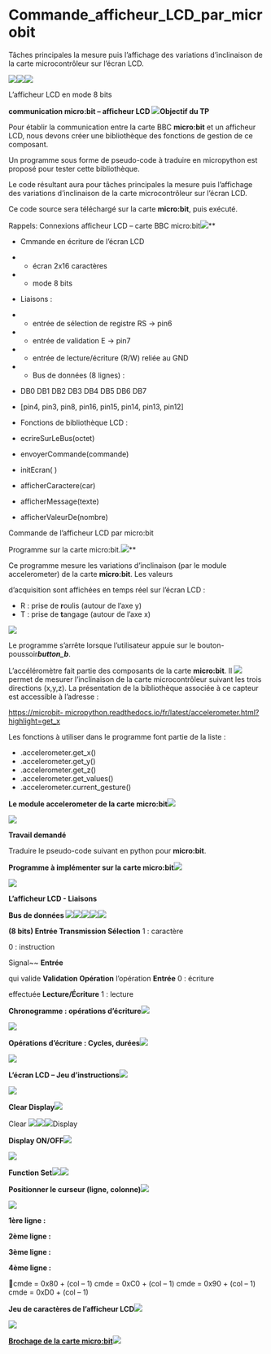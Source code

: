 # Commande_afficheur_LCD_par_microbit
Tâches principales la mesure puis l’affichage des variations d’inclinaison de la carte microcontrôleur sur l’écran LCD.




![](Aspose.Words.6e5b452a-d00f-4a2a-807c-32b401569657.004.png)![](Aspose.Words.6e5b452a-d00f-4a2a-807c-32b401569657.005.png)![](Aspose.Words.6e5b452a-d00f-4a2a-807c-32b401569657.006.png)  



L’afficheur LCD en mode 8 bits



**communication micro:bit – afficheur LCD ![](Aspose.Words.6e5b452a-d00f-4a2a-807c-32b401569657.007.png)Objectif du TP**

Pour établir la communication entre la carte BBC **micro:bit** et un afficheur LCD, nous devons créer une bibliothèque des fonctions de gestion de ce composant.

Un programme sous forme de pseudo-code à traduire en micropython est proposé pour tester cette bibliothèque.

Le code résultant aura pour tâches principales la mesure puis l’affichage des variations d’inclinaison de la carte microcontrôleur sur l’écran LCD.

Ce code source sera téléchargé sur la carte **micro:bit**, puis exécuté.

Rappels: Connexions afficheur LCD – carte BBC micro:bit![](Aspose.Words.6e5b452a-d00f-4a2a-807c-32b401569657.007.png)**

- Cmmande en écriture de l’écran LCD
- - écran 2x16 caractères
- - mode 8 bits



- Liaisons :
- - entrée de sélection de registre RS -> pin6
- - entrée de validation E  -> pin7
- - entrée de lecture/écriture (R/W) reliée au GND
- - Bus de données (8 lignes) :
- DB0   DB1   DB2   DB3    DB4    DB5    DB6    DB7
- [pin4, pin3, pin8, pin16, pin15, pin14, pin13, pin12] 
- Fonctions de bibliothèque LCD :
- ecrireSurLeBus(octet)
- envoyerCommande(commande)
- initEcran( )
- afficherCaractere(car)
- afficherMessage(texte)
- afficherValeurDe(nombre)


Commande de l’afficheur LCD par micro:bit

Programme sur la carte micro:bit.![](Aspose.Words.6e5b452a-d00f-4a2a-807c-32b401569657.007.png)**

Ce programme mesure les variations d’inclinaison (par le module accelerometer) de la carte **micro:bit**. Les valeurs

d’acquisition sont affichées en temps réel sur l’écran LCD :

- R : prise de **r**oulis (autour de l’axe y)
- T : prise de **t**angage (autour de l’axe x)

![](Aspose.Words.6e5b452a-d00f-4a2a-807c-32b401569657.008.jpeg)

Le programme s’arrête lorsque l’utilisateur appuie sur le bouton-poussoir***button\_b***.

L’accéléromètre fait partie des composants de la carte **micro:bit**. Il ![](Aspose.Words.6e5b452a-d00f-4a2a-807c-32b401569657.007.png)permet de mesurer l’inclinaison de la carte microcontrôleur suivant les trois directions (x,y,z). La présentation de la bibliothèque associée à ce capteur est accessible à l’adresse :

[https://microbit- micropython.readthedocs.io/fr/latest/accelerometer.html?highlight=get_x](https://microbit-micropython.readthedocs.io/fr/latest/accelerometer.html)

Les fonctions à utiliser dans le programme font partie de la liste :

- .accelerometer.get\_x()
- .accelerometer.get\_y()
- .accelerometer.get\_z()
- .accelerometer.get\_values()
- .accelerometer.current\_gesture()

 

**Le module accelerometer de la carte micro:bit![](Aspose.Words.6e5b452a-d00f-4a2a-807c-32b401569657.007.png)**

![](Aspose.Words.6e5b452a-d00f-4a2a-807c-32b401569657.009.jpeg)

**Travail demandé**

Traduire le pseudo-code suivant en python pour **micro:bit**.


**Programme à implémenter sur la carte micro:bit![](Aspose.Words.6e5b452a-d00f-4a2a-807c-32b401569657.007.png)**

![](Aspose.Words.6e5b452a-d00f-4a2a-807c-32b401569657.010.jpeg)

**L’afficheur LCD - Liaisons**

**Bus de données ![](Aspose.Words.6e5b452a-d00f-4a2a-807c-32b401569657.011.png)![](Aspose.Words.6e5b452a-d00f-4a2a-807c-32b401569657.012.png)![](Aspose.Words.6e5b452a-d00f-4a2a-807c-32b401569657.013.jpeg)![](Aspose.Words.6e5b452a-d00f-4a2a-807c-32b401569657.014.png)![](Aspose.Words.6e5b452a-d00f-4a2a-807c-32b401569657.015.png)**

**(8 bits) Entrée  Transmission Sélection** 1 : caractère

0 : instruction

Signal~~  **Entrée**  

qui valide **Validation Opération** l’opération **Entrée**  0 : écriture

effectuée **Lecture/Écriture** 1 : lecture

**Chronogramme : opérations d’écriture![](Aspose.Words.6e5b452a-d00f-4a2a-807c-32b401569657.007.png)**

![](Aspose.Words.6e5b452a-d00f-4a2a-807c-32b401569657.016.jpeg)

<a name="_page9_x0.00_y0.00"></a>**Opérations d’écriture : Cycles, durées![](Aspose.Words.6e5b452a-d00f-4a2a-807c-32b401569657.007.png)**

![](Aspose.Words.6e5b452a-d00f-4a2a-807c-32b401569657.017.jpeg)

<a name="_page10_x0.00_y0.00"></a>**L’écran LCD – Jeu d’instructions![](Aspose.Words.6e5b452a-d00f-4a2a-807c-32b401569657.018.png)**

![](Aspose.Words.6e5b452a-d00f-4a2a-807c-32b401569657.019.jpeg)

**Clear Display![](Aspose.Words.6e5b452a-d00f-4a2a-807c-32b401569657.007.png)**

Clear  ![](Aspose.Words.6e5b452a-d00f-4a2a-807c-32b401569657.020.jpeg)![](Aspose.Words.6e5b452a-d00f-4a2a-807c-32b401569657.021.png)![](Aspose.Words.6e5b452a-d00f-4a2a-807c-32b401569657.022.png)Display 

**Display ON/OFF![](Aspose.Words.6e5b452a-d00f-4a2a-807c-32b401569657.007.png)**

![](Aspose.Words.6e5b452a-d00f-4a2a-807c-32b401569657.023.png)

**Function Set![](Aspose.Words.6e5b452a-d00f-4a2a-807c-32b401569657.007.png)![](Aspose.Words.6e5b452a-d00f-4a2a-807c-32b401569657.024.jpeg)**

**Positionner le curseur (ligne, colonne)![](Aspose.Words.6e5b452a-d00f-4a2a-807c-32b401569657.007.png)**

![](Aspose.Words.6e5b452a-d00f-4a2a-807c-32b401569657.025.jpeg)

**1ère ligne :**

**2ème ligne :**

**3ème ligne :**

**4ème ligne :**

cmde = 0x80 + (col – 1) cmde = 0xC0 + (col – 1) cmde = 0x90 + (col – 1) cmde = 0xD0 + (col – 1)

 

**Jeu de caractères de l’afficheur LCD![](Aspose.Words.6e5b452a-d00f-4a2a-807c-32b401569657.007.png)**

![](Aspose.Words.6e5b452a-d00f-4a2a-807c-32b401569657.026.jpeg)



[**Brochage de la carte micro:bit**](https://microbit.org/guide/python/)![](Aspose.Words.6e5b452a-d00f-4a2a-807c-32b401569657.027.png)


